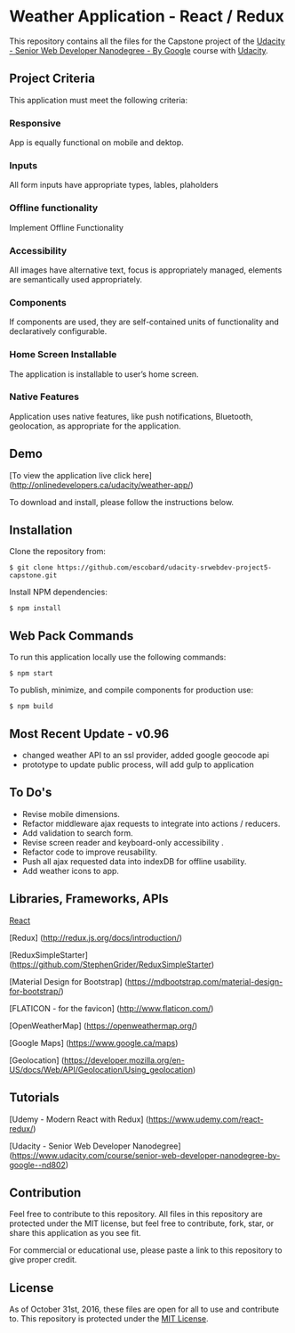 # Weather Application - React / Redux 

This repository contains all the files for the Capstone project of the [Udacity - Senior Web Developer Nanodegree - By Google](https://www.udacity.com/course/senior-web-developer-nanodegree-by-google--nd802) course with [Udacity](https://www.udacity.com/). 

## Project Criteria
This application must meet the following criteria:

### Responsive
App is equally functional on mobile and dektop.

### Inputs
All form inputs have appropriate types, lables, plaholders

### Offline functionality
Implement Offline Functionality

### Accessibility
All images have alternative text, focus is appropriately managed, elements are semantically used appropriately.

### Components
If components are used, they are self-contained units of functionality and declaratively configurable.

### Home Screen Installable
The application is installable to user’s home screen.

### Native Features
Application uses native features, like push notifications, Bluetooth, geolocation, as appropriate for the application.

## Demo
[To view the application live click here] (http://onlinedevelopers.ca/udacity/weather-app/)

To download and install, please follow the instructions below.

## Installation

Clone the repository from: 
```
$ git clone https://github.com/escobard/udacity-srwebdev-project5-capstone.git
```

Install NPM dependencies:
```
$ npm install
```

## Web Pack Commands

To run this application locally use the following commands:

```
$ npm start
```

To publish, minimize, and compile components for production use:

```
$ npm build
```

## Most Recent Update - v0.96
- changed weather API to an ssl provider, added google geocode api
- prototype to update public process, will add gulp to application

## To Do's
- Revise mobile dimensions.
- Refactor middleware ajax requests to integrate into actions / reducers.
- Add validation to search form.
- Revise screen reader and keyboard-only accessibility .
- Refactor code to improve reusability.
- Push all ajax requested data into indexDB for offline usability.
- Add weather icons to app.

## Libraries, Frameworks, APIs

[React](https://facebook.github.io/react/)

[Redux] (http://redux.js.org/docs/introduction/)

[ReduxSimpleStarter] (https://github.com/StephenGrider/ReduxSimpleStarter)

[Material Design for Bootstrap] (https://mdbootstrap.com/material-design-for-bootstrap/)

[FLATICON - for the favicon] (http://www.flaticon.com/)

[OpenWeatherMap] (https://openweathermap.org/)

[Google Maps] (https://www.google.ca/maps)

[Geolocation] (https://developer.mozilla.org/en-US/docs/Web/API/Geolocation/Using_geolocation)

##  Tutorials

[Udemy - Modern React with Redux] (https://www.udemy.com/react-redux/)

[Udacity - Senior Web Developer Nanodegree] (https://www.udacity.com/course/senior-web-developer-nanodegree-by-google--nd802)

## Contribution

Feel free to contribute to this repository. All files in this repository are protected under the MIT license, but feel free to contribute, fork, star, or share this application as you see fit.

For commercial or educational use, please paste a link to this repository to give proper credit.

## License
As of October 31st, 2016, these files are open for all to use and contribute to. This repository is protected under the [MIT License](http://choosealicense.com/licenses/mit/).